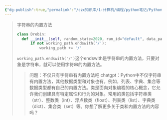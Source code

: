 ```yaml
---
{"dg-publish":true,"permalink":"/czc知识库/1-计算机/编程/python笔记/Python的内置函数或内置方法/","dgPassFrontmatter":true,"created":"2024-12-07T08:39:46.949+08:00","updated":"2024-12-08T12:19:23.714+08:00"}
---
```




> 字符串的内置方法
> ```python
> class Drebin:
> 	def __init__(self, random_state=2020, run_id="default", data_path = '', working_path="./"):   
> 		if not working_path.endswith('/'):  
> 			working_path += '/'
> ```
> `working_path.endswith('/')`这个endswith是字符串的内置方法，只要对象是字符串，就可以使用字符串的内置方法。
>
> >问题：不仅只有字符串有内置方法吧
> >chatgpt：Python中不仅字符串有内置方法，其他数据类型和对象也有。例如，列表、字典、集合等数据类型都有自己的内置方法。类是面向对象编程的核心概念，它允许我们创建具有特定属性和行为的对象。常用的类包括字符串类（str）、整数类（int）、浮点数类（float）、列表类（list）、字典类（dict）、集合类（set）等。你想了解更多关于类和内置方法的内容吗？
